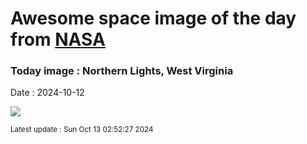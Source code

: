 
# Awesome space image of the day from [NASA](https://api.nasa.gov/)

### Today image : Northern Lights, West Virginia
Date : 2024-10-12

![](https://apod.nasa.gov/apod/image/2410/241010_eggleston_1024.jpg)

<small>Latest update : Sun Oct 13 02:52:27 2024</small>
        